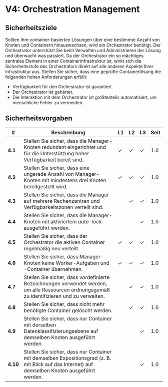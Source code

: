 # V4: Orchestration Management

## Sicherheitsziele

Sollten Ihre container-basierten Lösungen über eine bestimmte Anzahl von Knoten und Containern hinauswachsen, wird ein Orchestrator benötigt. Der Orchestrator unterstützt Sie beim Verwalten und Administrieren der Lösung und überwacht was passiert. Da der Orchestrator ein so mächtiges zentrales Element in einer Containerinfrastruktur ist, wirkt sich die Sicherheitsstufe des Orchestrators direkt auf alle anderen Aspekte Ihrer Infrastruktur aus.
Stellen Sie sicher, dass eine geprüfte Containerlösung die folgenden hohen Anforderungen erfüllt:

* Verfügbarkeit für den Orchestrator ist garantiert.
* Der Orchestrator ist gehärtet.
* Die Interaktion mit dem Orchestrator ist größtenteils automatisiert, um menschliche Fehler zu vermeiden.

## Sicherheitsvorgaben

| # | Beschreibung | L1 | L2 | L3 | Seit |
| --- | --- | --- | --- | -- | -- |
| **4.1** | Stellen Sie sicher, dass die Manager-Knoten redundant eingerichtet und für die Unterstützung hoher Verfügbarkeit bereit sind. | ✓ | ✓ | ✓ | 1.0 |
| **4.2** | Stellen Sie sicher, dass eine ungerade Anzahl von Manager-Knoten mit mindestens drei Knoten bereitgestellt wird. | ✓ | ✓ | ✓ | 1.0 |
| **4.3** | Stellen Sie sicher, dass die Manager auf mehrere Rechenzentren und Verfügbarkeitszonen verteilt sind. |  | ✓ | ✓ | 1.0 |
| **4.4** | Stellen Sie sicher, dass die Manager-Knoten mit aktiviertem _auto-lock_ ausgeführt werden. |  |  | ✓ | 1.0 |
| **4.5** | Stellen Sie sicher, dass der Orchestrator die aktiven Container regelmäßig neu verteilt. | ✓ | ✓ | ✓ | 1.0 |
| **4.6** | Stellen Sie sicher, dass Manager-Knoten keine Worker-Aufgaben und -Container übernehmen. | ✓ | ✓ | ✓ | 1.0 |
| **4.7** | Stellen Sie sicher, dass vordefinierte Bezeichnungen verwendet werden, um alle Ressourcen ordnungsgemäß zu identifizieren und zu verwalten. | | ✓ | ✓ | 1.0 |
| **4.8** | Stellen Sie sicher, dass nicht mehr benötigte Container gelöscht werden. | | ✓ | ✓ | 1.0 |
| **4.9** | Stellen Sie sicher, dass nur Container mit derselben Datenklassifizierungsebene auf demselben Knoten ausgeführt werden. |  |  | ✓ | 1.0 |
| **4.10** | Stellen Sie sicher, dass nur Container mit demselben Expositionsgrad (z. B. mit Blick auf das Internet) auf demselben Knoten ausgeführt werden. |  |  | ✓ | 1.0 |
